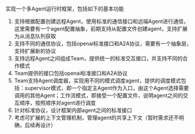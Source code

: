 实现一个多Agent运行时框架，包括如下的基本功能
1. 支持根据配置创建远程Agent，使用标准的通信接口和远端Agent进行通信，这里需要有一个agent配置抽象，前期支持从配置文件创建agent，支持扩展为从消息队列获取
2. 支持不同的通信协议，包括openai标准接口和A2A协议，需要有一个抽象层，支持扩展新的协议
3. 支持远程Agent之间组成Team，提供统一的标准交互接口，并支持不同的合作模式
4. Team提供的接口包括openai标准接口和A2A协议
5. Team支持Agent调度器，实现用不同的模式调度agent，提供的调度模式包括：supervisor模式，即一个指定主Agent作为入口，由这个Agent选择需要调用的其他Agent；工作流模式，即接受一个配置文件，说明agent之间的交互顺序，按照顺序对agent进行调度
6. 针对标准协议，设计框架内部agent之间的标准接口
7. 考虑可扩展的上下文管理机制，管理agent的共享上下文（暂时需求还不明确，后续再设计）

